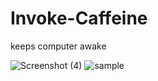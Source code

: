# Invoke-Caffeine
keeps computer awake


![Screenshot (4)](https://github.com/softwaresuave/Invoke-Caffeine/assets/60554951/c1fc6b8b-da39-4bf0-9a65-d87d28db1139)
![sample](https://github.com/softwaresuave/Invoke-Caffeine/assets/60554951/1a44c03f-b5a8-44da-8804-f40c4fee06ef)
